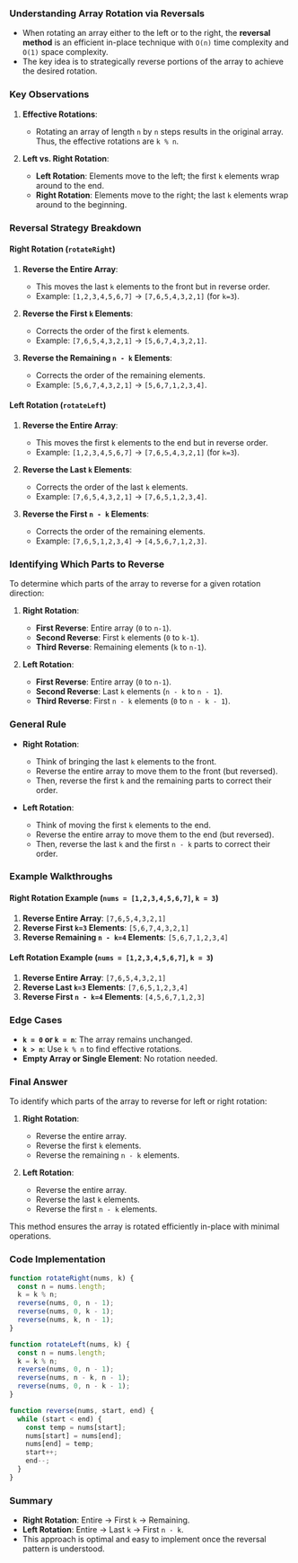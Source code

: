 ### Understanding Array Rotation via Reversals

- When rotating an array either to the left or to the right, the **reversal method** is an efficient in-place technique with `O(n)` time complexity and `O(1)` space complexity.
- The key idea is to strategically reverse portions of the array to achieve the desired rotation.

### Key Observations

1. **Effective Rotations**:

   - Rotating an array of length `n` by `n` steps results in the original array. Thus, the effective rotations are `k % n`.

2. **Left vs. Right Rotation**:
   - **Left Rotation**: Elements move to the left; the first `k` elements wrap around to the end.
   - **Right Rotation**: Elements move to the right; the last `k` elements wrap around to the beginning.

### Reversal Strategy Breakdown

#### Right Rotation (`rotateRight`)

1. **Reverse the Entire Array**:

   - This moves the last `k` elements to the front but in reverse order.
   - Example: `[1,2,3,4,5,6,7]` → `[7,6,5,4,3,2,1]` (for `k=3`).

2. **Reverse the First `k` Elements**:

   - Corrects the order of the first `k` elements.
   - Example: `[7,6,5,4,3,2,1]` → `[5,6,7,4,3,2,1]`.

3. **Reverse the Remaining `n - k` Elements**:
   - Corrects the order of the remaining elements.
   - Example: `[5,6,7,4,3,2,1]` → `[5,6,7,1,2,3,4]`.

#### Left Rotation (`rotateLeft`)

1. **Reverse the Entire Array**:

   - This moves the first `k` elements to the end but in reverse order.
   - Example: `[1,2,3,4,5,6,7]` → `[7,6,5,4,3,2,1]` (for `k=3`).

2. **Reverse the Last `k` Elements**:

   - Corrects the order of the last `k` elements.
   - Example: `[7,6,5,4,3,2,1]` → `[7,6,5,1,2,3,4]`.

3. **Reverse the First `n - k` Elements**:
   - Corrects the order of the remaining elements.
   - Example: `[7,6,5,1,2,3,4]` → `[4,5,6,7,1,2,3]`.

### Identifying Which Parts to Reverse

To determine which parts of the array to reverse for a given rotation direction:

1. **Right Rotation**:

   - **First Reverse**: Entire array (`0` to `n-1`).
   - **Second Reverse**: First `k` elements (`0` to `k-1`).
   - **Third Reverse**: Remaining elements (`k` to `n-1`).

2. **Left Rotation**:
   - **First Reverse**: Entire array (`0` to `n-1`).
   - **Second Reverse**: Last `k` elements (`n - k` to `n - 1`).
   - **Third Reverse**: First `n - k` elements (`0` to `n - k - 1`).

### General Rule

- **Right Rotation**:

  - Think of bringing the last `k` elements to the front.
  - Reverse the entire array to move them to the front (but reversed).
  - Then, reverse the first `k` and the remaining parts to correct their order.

- **Left Rotation**:
  - Think of moving the first `k` elements to the end.
  - Reverse the entire array to move them to the end (but reversed).
  - Then, reverse the last `k` and the first `n - k` parts to correct their order.

### Example Walkthroughs

#### Right Rotation Example (`nums = [1,2,3,4,5,6,7]`, `k = 3`)

1. **Reverse Entire Array**: `[7,6,5,4,3,2,1]`
2. **Reverse First `k=3` Elements**: `[5,6,7,4,3,2,1]`
3. **Reverse Remaining `n - k=4` Elements**: `[5,6,7,1,2,3,4]`

#### Left Rotation Example (`nums = [1,2,3,4,5,6,7]`, `k = 3`)

1. **Reverse Entire Array**: `[7,6,5,4,3,2,1]`
2. **Reverse Last `k=3` Elements**: `[7,6,5,1,2,3,4]`
3. **Reverse First `n - k=4` Elements**: `[4,5,6,7,1,2,3]`

### Edge Cases

- **`k = 0` or `k = n`**: The array remains unchanged.
- **`k > n`**: Use `k % n` to find effective rotations.
- **Empty Array or Single Element**: No rotation needed.

### Final Answer

To identify which parts of the array to reverse for left or right rotation:

1. **Right Rotation**:

   - Reverse the entire array.
   - Reverse the first `k` elements.
   - Reverse the remaining `n - k` elements.

2. **Left Rotation**:
   - Reverse the entire array.
   - Reverse the last `k` elements.
   - Reverse the first `n - k` elements.

This method ensures the array is rotated efficiently in-place with minimal operations.

### Code Implementation

```javascript
function rotateRight(nums, k) {
  const n = nums.length;
  k = k % n;
  reverse(nums, 0, n - 1);
  reverse(nums, 0, k - 1);
  reverse(nums, k, n - 1);
}

function rotateLeft(nums, k) {
  const n = nums.length;
  k = k % n;
  reverse(nums, 0, n - 1);
  reverse(nums, n - k, n - 1);
  reverse(nums, 0, n - k - 1);
}

function reverse(nums, start, end) {
  while (start < end) {
    const temp = nums[start];
    nums[start] = nums[end];
    nums[end] = temp;
    start++;
    end--;
  }
}
```

### Summary

- **Right Rotation**: Entire → First `k` → Remaining.
- **Left Rotation**: Entire → Last `k` → First `n - k`.
- This approach is optimal and easy to implement once the reversal pattern is understood.
